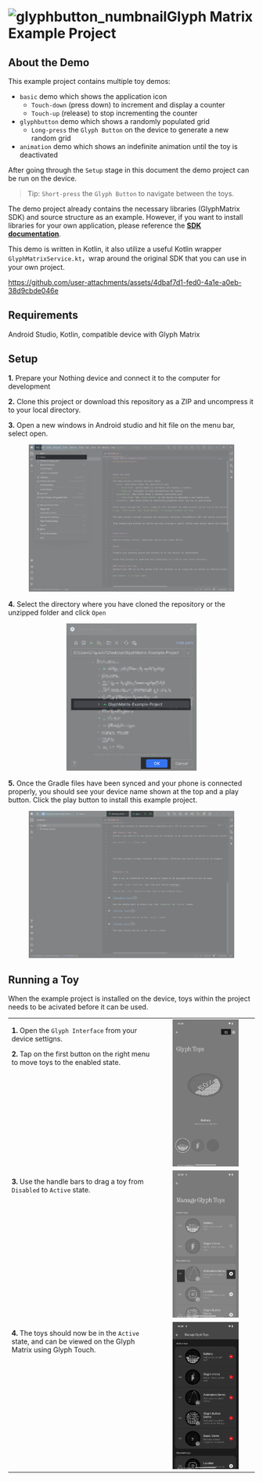 ![glyphbutton_numbnail](https://github.com/user-attachments/assets/3bfe7e24-f763-4518-be6e-4fbc7ab11c0f)Glyph Matrix Example Project
====================

About the Demo
--------------
This example project contains multiple toy demos:
- `basic` demo which shows the application icon
    - `Touch-down` (press down) to increment and display a counter
    - `Touch-up` (release) to stop incrementing the counter
- `glyphbutton` demo which shows a randomly populated grid
    - `Long-press` the `Glyph Button` on the device to generate a new random grid
- `animation` demo which shows an indefinite animation until the toy is deactivated

After going through the `Setup` stage in this document the demo project can be run on the device.
> Tip: `Short-press` the `Glyph Button` to navigate between the toys.

The demo project already contains the necessary libraries (GlyphMatrix SDK) and source structure as an example. However, if you want to install libraries for your own application, please reference the [**SDK documentation**](https://github.com/KenFeng04/GlyphMatrix-Example-Project).

This demo is written in Kotlin, it also utilize  a useful Kotlin wrapper `GlyphMatrixService.kt`，wrap around the original SDK that you can use in your own project.



https://github.com/user-attachments/assets/4dbaf7d1-fed0-4a1e-a0eb-38d9cbde046e



Requirements
--------------
Android Studio, Kotlin, compatible device with Glyph Matrix

Setup
-----------------------
**1.** Prepare your Nothing device and connect it to the computer for development

**2.** Clone this project or download this repository as a ZIP and uncompress it to your local directory.

**3.** Open a new windows in Android studio and hit file on the menu bar, select open.

<p align="center">
<img src="images/open.png" alt="Open Project" style="max-height: 300px;">
</p>

**4.** Select the directory where you have cloned the repository or the unzipped folder and click `Open`

<p align="center">
<img src="images/select.png" alt="Select Project" style="max-height: 300px;">
</p>

**5.** Once the Gradle files have been synced and your phone is connected properly, you should see your device name shown at the top and a play button. Click the play button to install this example project.

<p align="center">
<img src="images/run.png" alt="Run Project" style="max-height: 300px;">
</p>

Running a Toy
------------
When the example project is installed on the device, toys within the project needs to be acivated before it can be used.

<table>
<tr>
<td width="60%" valign="top">

**1.** Open the `Glyph Interface` from your device settigns.

**2.** Tap on the first button on the right menu to move toys to the enabled state.

</td>
<td width="40%" align="center">
<img src="images/toy_carousoul.png" alt="Disabled Toys" style="max-height: 300px;">
</td>
</tr>

<tr>
<td width="60%" valign="top">

**3.** Use the handle bars to drag a toy from `Disabled` to `Active` state.

</td>
<td width="40%" align="center">
<img src="images/toy_disable.png" alt="Moving Toys" style="max-height: 300px;">
</td>
</tr>

<tr>
<td width="60%" valign="top">

**4.** The toys should now be in the `Active` state, and can be viewed on the Glyph Matrix using Glyph Touch.

</td>
<td width="40%" align="center">
<img src="images/toy_active.png" alt="Active Toys" style="max-height: 300px;">
</td>
</tr>
</table>

